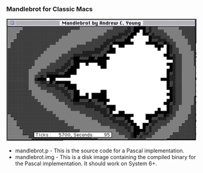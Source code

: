 ### Mandlebrot for Classic Macs

![Mandlebrot Screenshot](mandlebrot.png)

- mandlebrot.p - This is the source code for a Pascal implementation.
- mandlebrot.img - This is a disk image containing the compiled binary for the Pascal implementation. It should work on System 6+.

